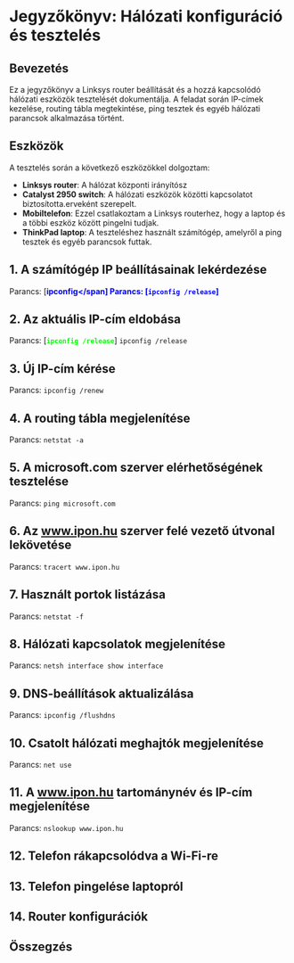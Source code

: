 # Jegyzőkönyv: Hálózati konfiguráció és tesztelés

## Bevezetés

Ez a jegyzőkönyv a Linksys router beállítását és a hozzá kapcsolódó hálózati eszközök tesztelését dokumentálja. A feladat során IP-címek kezelése, routing tábla megtekintése, ping tesztek és egyéb hálózati parancsok alkalmazása történt.




## Eszközök
A tesztelés során a következő eszközökkel dolgoztam:
- **Linksys router**: A hálózat központi irányítósz
- **Catalyst 2950 switch**: A hálózati eszközök közötti kapcsolatot biztosította.erveként szerepelt.
- **Mobiltelefon**: Ezzel csatlakoztam a Linksys routerhez, hogy a laptop és a többi eszköz között pingelni tudjak.
- **ThinkPad laptop**: A teszteléshez használt számítógép, amelyről a ping tesztek és egyéb parancsok futtak.
## 1. A számítógép IP beállításainak lekérdezése
Parancs: [<span style="color: blue; font-weight: bold;">ipconfig</span]
Parancs: [<span style="color: blue; font-weight: bold;">`ipconfig /release`</span>] 


  



## 2. Az aktuális IP-cím eldobása
Parancs: [<span style="color: #00FF00; font-weight: bold;">`ipconfig /release`</span>] `ipconfig /release`




## 3. Új IP-cím kérése
Parancs: `ipconfig /renew`







## 4. A routing tábla megjelenítése
Parancs: `netstat -a`

## 5. A microsoft.com szerver elérhetőségének tesztelése
Parancs: `ping microsoft.com`


## 6. Az www.ipon.hu szerver felé vezető útvonal lekövetése
Parancs: `tracert www.ipon.hu`


## 7. Használt portok listázása
Parancs: `netstat -f`


## 8. Hálózati kapcsolatok megjelenítése
Parancs: `netsh interface show interface`


## 9. DNS-beállítások aktualizálása
Parancs: `ipconfig /flushdns`


## 10. Csatolt hálózati meghajtók megjelenítése
Parancs: `net use`


## 11. A www.ipon.hu tartománynév és IP-cím megjelenítése
Parancs: `nslookup www.ipon.hu`

## 12. Telefon rákapcsolódva a Wi-Fi-re

## 13. Telefon pingelése laptopról

## 14. Router konfigurációk


## Összegzés
